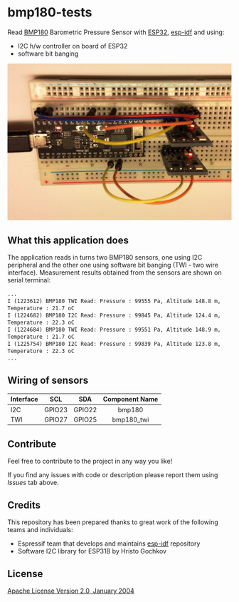 # bmp180-tests

Read [BMP180](https://www.bosch-sensortec.com/bst/products/all_products/bmp180) Barometric Pressure Sensor with [ESP32](https://espressif.com/en/products/hardware/esp32/overview), [esp-idf](https://github.com/espressif/esp-idf) and using:

* I2C h/w controller on board of ESP32
* software bit banging

![alt text](pictures/esp32-and-two-bmp180.jpg "ESP32 and two BMP180 sensors")


## What this application does

The application reads in turns two BMP180 sensors, one using I2C peripheral and the other one using software bit banging (TWI - two wire interface). Measurement results obtained from the sensors are shown on serial terminal:

```
...
I (1223612) BMP180 TWI Read: Pressure : 99555 Pa, Altitude 148.8 m, Temperature : 21.7 oC
I (1224682) BMP180 I2C Read: Pressure : 99845 Pa, Altitude 124.4 m, Temperature : 22.3 oC
I (1224684) BMP180 TWI Read: Pressure : 99551 Pa, Altitude 148.9 m, Temperature : 21.7 oC
I (1225754) BMP180 I2C Read: Pressure : 99839 Pa, Altitude 123.8 m, Temperature : 22.3 oC
...
```

## Wiring of sensors

| Interface | SCL | SDA | Component Name |
| :--- | :---: | :---: | :---: |
| I2C | GPIO23 | GPIO22 | bmp180 |
| TWI | GPIO27 | GPIO25 | bmp180_twi |


## Contribute

Feel free to contribute to the project in any way you like!

If you find any issues with code or description please report them using *Issues* tab above.


## Credits

This repository has been prepared thanks to great work of the following teams and individuals:

* Espressif team that develops and maintains [esp-idf](https://github.com/espressif/esp-idf)  repository
* Software I2C library for ESP31B by Hristo Gochkov


## License

[Apache License Version 2.0, January 2004](LICENSE)